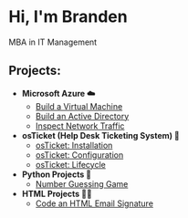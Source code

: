<h1>Hi, I'm Branden</h1>

  MBA in IT Management

<h2>Projects:</h2>

- <b>Microsoft Azure ☁️</b>
  - [Build a Virtual Machine](https://github.com/brandenoz/virtual-machine)
  - [Build an Active Directory](https://github.com/brandenoz/configure-ad)
  - [Inspect Network Traffic](https://github.com/brandenoz/azure-network-protocols)
- <b>osTicket (Help Desk Ticketing System) 🦘</b>
  - [osTicket: Installation](https://github.com/brandenoz/osticket-prereqs)
  - [osTicket: Configuration](https://github.com/brandenoz/post-install-config)
  - [osTicket: Lifecycle](https://github.com/brandenoz/ticket-lifecycle)
- <b>Python Projects 🐍</b>
  - [Number Guessing Game](https://github.com/brandenoz/number-game)
- <b>HTML Projects 👨‍💻</b>
  - [Code an HTML Email Signature](https://github.com/brandenoz/email-signature)
